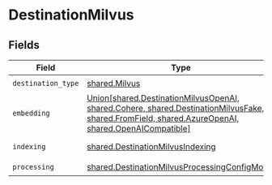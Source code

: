 # DestinationMilvus


## Fields

| Field                                                                                                                                                                                                  | Type                                                                                                                                                                                                   | Required                                                                                                                                                                                               | Description                                                                                                                                                                                            |
| ------------------------------------------------------------------------------------------------------------------------------------------------------------------------------------------------------ | ------------------------------------------------------------------------------------------------------------------------------------------------------------------------------------------------------ | ------------------------------------------------------------------------------------------------------------------------------------------------------------------------------------------------------ | ------------------------------------------------------------------------------------------------------------------------------------------------------------------------------------------------------ |
| `destination_type`                                                                                                                                                                                     | [shared.Milvus](../../models/shared/milvus.md)                                                                                                                                                         | :heavy_check_mark:                                                                                                                                                                                     | N/A                                                                                                                                                                                                    |
| `embedding`                                                                                                                                                                                            | [Union[shared.DestinationMilvusOpenAI, shared.Cohere, shared.DestinationMilvusFake, shared.FromField, shared.AzureOpenAI, shared.OpenAICompatible]](../../models/shared/destinationmilvusembedding.md) | :heavy_check_mark:                                                                                                                                                                                     | Embedding configuration                                                                                                                                                                                |
| `indexing`                                                                                                                                                                                             | [shared.DestinationMilvusIndexing](../../models/shared/destinationmilvusindexing.md)                                                                                                                   | :heavy_check_mark:                                                                                                                                                                                     | Indexing configuration                                                                                                                                                                                 |
| `processing`                                                                                                                                                                                           | [shared.DestinationMilvusProcessingConfigModel](../../models/shared/destinationmilvusprocessingconfigmodel.md)                                                                                         | :heavy_check_mark:                                                                                                                                                                                     | N/A                                                                                                                                                                                                    |